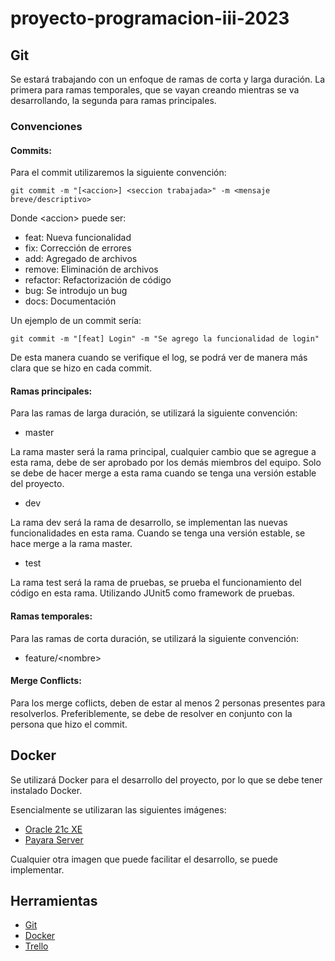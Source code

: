 # proyecto-programacion-iii-2023


## Git
Se estar&aacute; trabajando con un enfoque de ramas de corta y larga duraci&oacute;n. La primera para ramas temporales, que se vayan creando mientras se va desarrollando, la segunda para ramas principales.

### Convenciones


#### Commits:

Para el commit utilizaremos la siguiente convenci&oacute;n:
```
git commit -m "[<accion>] <seccion trabajada>" -m <mensaje breve/descriptivo>
```

Donde \<accion> puede ser:
- feat: Nueva funcionalidad
- fix: Correcci&oacute;n de errores
- add: Agregado de archivos
- remove: Eliminaci&oacute;n de archivos
- refactor: Refactorizaci&oacute;n de c&oacute;digo
- bug: Se introdujo un bug
- docs: Documentaci&oacute;n

Un ejemplo de un commit ser&iacute;a:
```
git commit -m "[feat] Login" -m "Se agrego la funcionalidad de login"
```

De esta manera cuando se verifique el log, se podr&aacute; ver de manera m&aacute;s clara que se hizo en cada commit.

#### Ramas principales:
Para las ramas de larga duraci&oacute;n, se utilizar&aacute; la siguiente convenci&oacute;n:
- master

La rama master ser&aacute; la rama principal, cualquier cambio que se agregue a esta rama, debe de ser aprobado por los dem&aacute;s miembros del equipo. Solo se debe de hacer merge a esta rama cuando se tenga una versi&oacute;n estable del proyecto.

- dev

La rama dev ser&aacute; la rama de desarrollo, se implementan las nuevas funcionalidades en esta rama. Cuando se tenga una versi&oacute;n estable, se hace merge a la rama master.

- test

La rama test ser&aacute; la rama de pruebas, se prueba el funcionamiento del c&oacute;digo en esta rama. Utilizando JUnit5 como framework de pruebas. 

#### Ramas temporales:
Para las ramas de corta duraci&oacute;n, se utilizar&aacute; la siguiente convenci&oacute;n:

- feature/\<nombre>

#### Merge Conflicts:
Para los merge coflicts, deben de estar al menos 2 personas presentes para resolverlos. Preferiblemente, se debe de resolver en conjunto con la persona que hizo el commit.


## Docker
Se utilizar&aacute; Docker para el desarrollo del proyecto, por lo que se debe tener instalado Docker.

Esencialmente se utilizaran las siguientes im&aacute;genes:
- [Oracle 21c XE](https://hub.docker.com/r/gvenzl/oracle-xe)
- [Payara Server](https://hub.docker.com/r/payara/server-full)

Cualquier otra imagen que puede facilitar el desarrollo, se puede implementar.

## Herramientas
- [Git](https://git-scm.com/)
- [Docker](https://www.docker.com/)
- [Trello](https://trello.com/invite/b/5cdQyvh2/ATTI93d2dc78a76a57beaa48d7a47242ccf21D70F5E2/proyecto-programacion-3)
